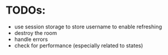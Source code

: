 # TODOs:

- use session storage to store username to enable refreshing
- destroy the room
- handle errors
- check for performance (especially related to states)